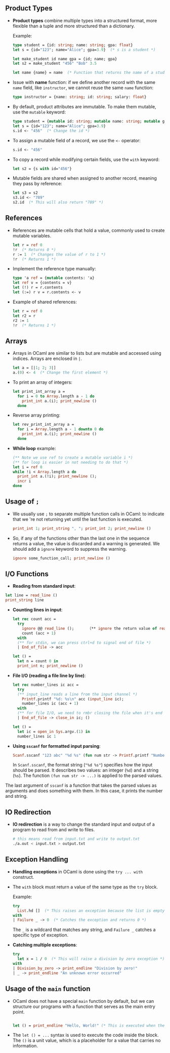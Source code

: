 ## Product Types

- **Product types** combine multiple types into a structured format, more flexible than a tuple and more structured than a dictionary.

  Example:

  ```ocaml
  type student = {id: string; name: string; gpa: float}
  let s = {id="123"; name="Alice"; gpa=3.9}  (* s is a student *)

  let make_student id name gpa = {id; name; gpa}
  let s2 = make_student "456" "Bob" 3.5

  let name {name} = name  (* Function that returns the name of a student *)
  ```

- Issue with **name** function: if we define another record with the same `name` field, like `instructor`, we cannot reuse the same `name` function:

  ```ocaml
  type instructor = {name: string; id: string; salary: float}
  ```

- By default, product attributes are immutable. To make them mutable, use the `mutable` keyword:

  ```ocaml
  type student = {mutable id: string; mutable name: string; mutable gpa: float}
  let s = {id="123"; name="Alice"; gpa=3.9}
  s.id <- "456"  (* Change the id *)
  ```

- To assign a mutable field of a record, we use the `<-` operator:

  ```ocaml
  s.id <- "456"
  ```

- To copy a record while modifying certain fields, use the `with` keyword:

  ```ocaml
  let s2 = {s with id="456"}
  ```

- Mutable fields are shared when assigned to another record, meaning they pass by reference:

  ```ocaml
  let s3 = s2
  s3.id <- "789"
  s2.id  (* This will also return "789" *)
  ```

## References

- References are mutable cells that hold a value, commonly used to create mutable variables.

  ```ocaml
  let r = ref 0
  !r  (* Returns 0 *)
  r := 1  (* Changes the value of r to 1 *)
  !r  (* Returns 1 *)
  ```

- Implement the reference type manually:

  ```ocaml
  type 'a ref = {mutable contents: 'a}
  let ref v = {contents = v}
  let (!) r = r.contents
  let (:=) r v = r.contents <- v
  ```

- Example of shared references:
  ```ocaml
  let r = ref 0
  let r2 = r
  r2 := 1
  !r  (* Returns 1 *)
  ```

## Arrays

- Arrays in OCaml are similar to lists but are mutable and accessed using indices. Arrays are enclosed in `|`.

  ```ocaml
  let a = [|1; 2; 3|]
  a.(0) <- 4  (* Change the first element *)
  ```

- To print an array of integers:

  ```ocaml
  let print_int_array a =
    for i = 0 to Array.length a - 1 do
      print_int a.(i); print_newline ()
    done
  ```

- Reverse array printing:

  ```ocaml
  let rev_print_int_array a =
    for i = Array.length a - 1 downto 0 do
      print_int a.(i); print_newline ()
    done
  ```

- **While loop** example:
  ```ocaml
  (** Note we use ref to create a mutable variable i *)
  (** for loop is easier in not needing to do that *)
  let i = ref 0
  while !i < Array.length a do
    print_int a.(!i); print_newline ();
    incr i
  done
  ```

## Usage of `;`

- We usually use `;` to separate multiple function calls in OCaml: to indicate that we 're not returning yet until the last function is executed.

  ```ocaml
  print_int 1; print_string ", "; print_int 2; print_newline ()
  ```

- So, if any of the functions other than the last one in the sequence returns a value, the value is discarded and a warning is generated. We should add a `ignore` keyword to suppress the warning.

  ```ocaml
  ignore some_function_call; print_newline ()
  ```

## I/O Functions

- **Reading from standard input**:

```ocaml
let line = read_line ()
print_string line
```

- **Counting lines in input**:

  ```ocaml
  let rec count acc =
    try
      ignore @@ read_line ();      （** ignore the return value of read_line *)
      count (acc + 1)
    with
    (** for stdin, we can press ctrl+d to signal end of file *)
    | End_of_file -> acc

  let () =
    let n = count 0 in
    print_int n; print_newline ()
  ```

- **File I/O (reading a file line by line)**:

  ```ocaml
  let rec number_lines ic acc =
    try
    (** input_line reads a line from the input channel *)
      Printf.printf "%d: %s\n" acc (input_line ic);
      number_lines ic (acc + 1)
    with
    (** for file I/O, we need to rmbr closing the file when it's end of file *)
    | End_of_file -> close_in ic; ()

  let () =
    let ic = open_in Sys.argv.(1) in
    number_lines ic 1
  ```

- **Using `sscanf` for formatted input parsing**:

  ```ocaml
  Scanf.sscanf "123 abc" "%d %s" (fun num str -> Printf.printf "Number: %d, String: %s\n" num str)
  ```

  In `Scanf.sscanf`, the format string (`"%d %s"`) specifies how the input should be parsed. It describes two values: an integer (`%d`) and a string (`%s`). The function `(fun num str -> ...)` is applied to the parsed values.

The last argument of `sscanf` is a function that takes the parsed values as arguments and does something with them. In this case, it prints the number and string.

## IO Redirection

- **IO redirection** is a way to change the standard input and output of a program to read from and write to files.

  ```bash
  # this means read from input.txt and write to output.txt
  ./a.out < input.txt > output.txt
  ```

## Exception Handling

- **Handling exceptions** in OCaml is done using the `try ... with` construct.
- The `with` block must return a value of the same type as the `try` block.

  Example:

  ```ocaml
  try
    List.hd []  (* This raises an exception because the list is empty *)
  with
  | Failure _ -> 0  (* Catches the exception and returns 0 *)
  ```

  The `_` is a wildcard that matches any string, and `Failure _` catches a specific type of exception.

- **Catching multiple exceptions**:

  ```ocaml
  try
    let x = 1 / 0  (* This will raise a division by zero exception *)
  with
  | Division_by_zero -> print_endline "Division by zero!"
  | _ -> print_endline "An unknown error occurred"
  ```

## Usage of the `main` function

- OCaml does not have a special `main` function by default, but we can structure our programs with a function that serves as the main entry point.

  ```ocaml

  let () = print_endline "Hello, World!" (* This is executed when the program runs *)
  ```

- The `let () = ...` syntax is used to execute the code inside the block. The `()` is a unit value, which is a placeholder for a value that carries no information.
